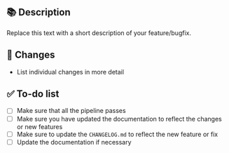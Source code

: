## 📚 Description

Replace this text with a short description of your feature/bugfix.

## 🔖 Changes

- List individual changes in more detail

## ✅ To-do list

- [ ] Make sure that all the pipeline passes
- [ ] Make sure you have updated the documentation to reflect the changes or new features
- [ ] Make sure to update the `CHANGELOG.md` to reflect the new feature or fix
- [ ] Update the documentation if necessary
